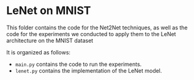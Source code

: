 # LeNet on MNIST

This folder contains the code for the Net2Net techniques, as well as the code for the experiments we conducted to apply them to the LeNet architecture on the MNIST dataset

It is organized as follows:
- `main.py` contains the code to run the experiments.
- `lenet.py` contains the implementation of the LeNet model.